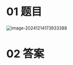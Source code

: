 # 01 题目

<img src="https://cvp.oss-cn-shanghai.aliyuncs.com/202412141739461.png" alt="image-20241214173933388" style="zoom: 80%;" />





# 02 答案

